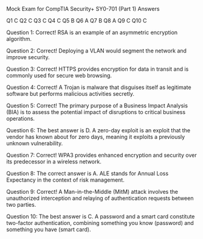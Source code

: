 Mock Exam for CompTIA Security+ SY0-701 (Part 1) Answers

Q1
C
Q2
C
Q3
C
Q4
C
Q5
B
Q6
A
Q7
B
Q8
A
Q9
C
Q10
C

Question 1: Correct! RSA is an example of an asymmetric encryption algorithm.

Question 2: Correct! Deploying a VLAN would segment the network and improve security.

Question 3: Correct! HTTPS provides encryption for data in transit and is commonly used for secure web browsing.

Question 4: Correct! A Trojan is malware that disguises itself as legitimate software but performs malicious activities secretly.

Question 5: Correct! The primary purpose of a Business Impact Analysis (BIA) is to assess the potential impact of disruptions to critical business operations.

Question 6: The best answer is D. A zero-day exploit is an exploit that the vendor has known about for zero days, meaning it exploits a previously unknown vulnerability.

Question 7: Correct! WPA3 provides enhanced encryption and security over its predecessor in a wireless network.

Question 8: The correct answer is A. ALE stands for Annual Loss Expectancy in the context of risk management.

Question 9: Correct! A Man-in-the-Middle (MitM) attack involves the unauthorized interception and relaying of authentication requests between two parties.

Question 10: The best answer is C. A password and a smart card constitute two-factor authentication, combining something you know (password) and something you have (smart card).